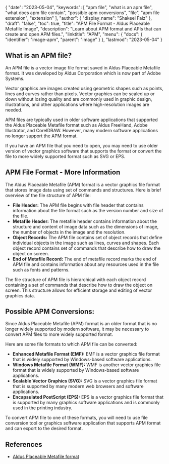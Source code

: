{
  "date": "2023-05-04",
  "keywords": [
    "apm file",
    "what is an apm file",
    "what does apm file contain",
    "possible apm conversions",
    "file",
    "apm file extension",
    "extension"
  ],
  "author": {
    "display_name": "Shakeel Faiz"
  },
  "draft": "false",
  "toc": true,
  "title": "APM File Format - Aldus Placeable Metafile Image",
  "description": "Learn about APM format and APIs that can create and open APM files.",
  "linktitle": "APM",
  "menu": {
    "docs": {
      "identifier": "image-apm",
      "parent": "image"
    }
  },
  "lastmod": "2023-05-04"
}

## What is an APM file?

An APM file is a vector image file format saved in Aldus Placeable Metafile format. It was developed by Aldus Corporation which is now part of Adobe Systems.

Vector graphics are images created using geometric shapes such as points, lines and curves rather than pixels. Vector graphics can be scaled up or down without losing quality and are commonly used in graphic design, illustrations, and other applications where high-resolution images are needed.

APM files are typically used in older software applications that supported the Aldus Placeable Metafile format such as Aldus FreeHand, Adobe Illustrator, and CorelDRAW. However, many modern software applications no longer support the APM format.

If you have an APM file that you need to open, you may need to use older version of vector graphics software that supports the format or convert the file to more widely supported format such as SVG or EPS.

## APM File Format - More Information

The Aldus Placeable Metafile (APM) format is a vector graphics file format that stores image data using set of commands and structures. Here is brief overview of the file structure of APM file:

- **File Header:** The APM file begins with file header that contains information about the file format such as the version number and size of the file.
- **Metafile Header:** The metafile header contains information about the structure and content of image data such as the dimensions of image, the number of objects in the image and the resolution.
- **Object Records:** The APM file contains set of object records that define individual objects in the image such as lines, curves and shapes. Each object record contains set of commands that describe how to draw the object on screen.
- **End of Metafile Record:** The end of metafile record marks the end of APM file and contains information about any resources used in the file such as fonts and patterns.

The file structure of APM file is hierarchical with each object record containing a set of commands that describe how to draw the object on screen. This structure allows for efficient storage and editing of vector graphics data.

## Possible APM Conversions:

Since Aldus Placeable Metafile (APM) format is an older format that is no longer widely supported by modern software, it may be necessary to convert APM files to more widely supported format.

Here are some file formats to which APM file can be converted:

- **Enhanced Metafile Format (EMF):** EMF is a vector graphics file format that is widely supported by Windows-based software applications.
- **Windows Metafile Format (WMF):** WMF is another vector graphics file format that is widely supported by Windows-based software applications.
- **Scalable Vector Graphics (SVG):** SVG is a vector graphics file format that is supported by many modern web browsers and software applications.
- **Encapsulated PostScript (EPS):** EPS is a vector graphics file format that is supported by many graphics software applications and is commonly used in the printing industry.

To convert APM file to one of these formats, you will need to use file conversion tool or graphics software application that supports APM format and can export to the desired format.

## References
* [Aldus Placeable Metafile format](https://ftp.zx.net.nz/pub/archive/ftp.microsoft.com/MISC/KB/en-us/129/658.HTM)
